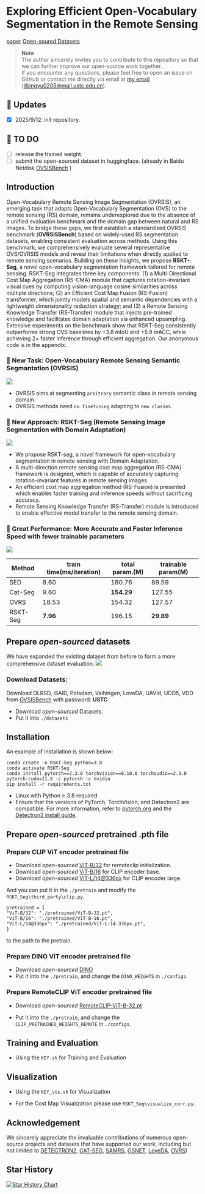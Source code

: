# Exploring Efficient Open-Vocabulary Segmentation in the Remote Sensing

[paper](https://arxiv.org/pdf/2509.12040.pdf)            [Open-soured Datasets](https://pan.baidu.com/s/1eXPwAbXRIecuy0-ZR6u0-Q?pwd=USTC)

> **Note**  
> The author sincerely invites you to contribute to this repository so that we can further improve our open-source work together.  
> If you encounter any questions, please feel free to open an issue on GitHub or contact me directly via email at [my email](mailto:libingyu0205@mail.ustc.edu.cn)       (libingyu0205@mail.ustc.edu.cn).

## 🚀 Updates​
- [x] 2025/9/12: init repository.

## 🚩 TO DO​
- [ ] release the trained weight.
- [ ] submit the open-sourced dataset in huggingface. (already in Baidu Netdisk [OVSISBench](https://pan.baidu.com/s/1eXPwAbXRIecuy0-ZR6u0-Q?pwd=USTC) )

## Introduction
Open-Vocabulary Remote Sensing Image Segmentation (OVRSIS), an emerging task that adapts Open-Vocabulary Segmentation (OVS) to the remote sensing (RS) domain, remains underexplored due to the absence of a unified evaluation benchmark and the domain gap between natural and RS images.
To bridge these gaps, we first establish a standardized OVRSIS benchmark (**OVRSISBench**) based on widely-used RS segmentation datasets, enabling consistent evaluation across methods. Using this benchmark, we comprehensively evaluate several representative OVS/OVRSIS models and reveal their limitations when directly applied to remote sensing scenarios.
Building on these insights, we propose **RSKT-Seg**, a novel open-vocabulary segmentation framework tailored for remote sensing. RSKT-Seg integrates three key components: (1) a Multi-Directional Cost Map Aggregation (RS-CMA) module that captures rotation-invariant visual cues by computing vision-language cosine similarities across multiple directions; (2) an Efficient Cost Map Fusion (RS-Fusion) transformer, which jointly models spatial and semantic dependencies with a lightweight dimensionality reduction strategy; and (3) a Remote Sensing Knowledge Transfer (RS-Transfer) module that injects pre-trained knowledge and facilitates domain adaptation via enhanced upsampling.
Extensive experiments on the benchmark show that RSKT-Seg consistently outperforms strong OVS baselines by +3.8 mIoU and +5.9 mACC, while achieving 2× faster inference through efficient aggregation. Our anonymous code is in the appendix. 

### 🌟 New Task: Open-Vocabulary Remote Sensing Semantic Segmantation (OVRSIS)
![](assets/fig_01.png)
- OVRSIS aims at segmenting ```arbitrary``` semantic class in remote sensing domain. 
- OVRSIS methods need ```no finetuning``` adapting to ```new classes```.

### 🌟 New Approach: RSKT-Seg (Remote Sensing Image Segmentation with Domain Adaptation)
![](assets/fig_method.png)
- We propose RSKT-seg, a novel framework for open-vocabulary segmentation in remote sensing with Domain Adaptation.
- A multi-direction remote sensing cost map aggregation (RS-CMA) framework is designed, which is capable of accurately capturing rotation-invariant features in remote sensing images.
- An efficient cost map aggregation method (RS-Fusion) is presented which enables faster training and inference speeds without sacrificing accuracy.
- Remote Sensing Knowledge Transfer (RS-Transfer) module is introduced to enable effective model transfer to the remote sensing domain.

### 🌟 Great Performance: More Accurate and Faster Inference Speed with fewer trainable parameters
![](assets/fig_speed_miou.png)

| Method | train time(ms/iteration) | total param.(M) | trainable param(M) |
| ---- | ---- | ---- | ---- |
| SED | 8.60 | 180.76 | 89.59 |
| Cat-Seg | 9.60 | **154.29** | 127.55 |
| OVRS | 18.53 | 154.32 | 127.57 |
| RSKT-Seg | **7.96** | 196.15 | **29.89** | 

## Prepare *open-sourced* datasets
We have expanded the existing dataset from before to form a more comprehensive dataset evaluation.
![](assets/fig_dataset.png)

### Download Datasets: 
Download DLRSD, iSAID, Potsdam, Vaihingen, LoveDA, UAVid, UDD5, VDD from [OVSISBench](https://pan.baidu.com/s/1eXPwAbXRIecuy0-ZR6u0-Q?pwd=USTC) with password: **USTC**

- Download *open-sourced* Datasets.
- Put it into ```./datasets```

## Installation
An example of installation is shown below:
```
conda create -n RSKT-Seg python=3.8
conda activate RSKT-Seg
conda install pytorch==2.3.0 torchvision==0.18.0 torchaudio==2.3.0 pytorch-cuda=11.8 -c pytorch -c nvidia
pip install -r requirements.txt
```
- Linux with Python ≥ 3.8 required
- Ensure that the versions of PyTorch, TorchVision, and Detectron2 are compatible. For more information, refer to [pytorch.org](https://pytorch.org) and the  [Detectron2 install guide](https://detectron2.readthedocs.io/tutorials/install.html).


## Prepare *open-sourced* pretrained .pth file
### Prepare CLIP ViT encoder pretrained file
- Download *open-sourced* [ViT-B/32](https://openaipublic.azureedge.net/clip/models/40d365715913c9da98579312b702a82c18be219cc2a73407c4526f58eba950af/ViT-B-32.pt) for remoteclip initialization. 
- Download *open-sourced* [ViT-B/16](https://openaipublic.azureedge.net/clip/models/5806e77cd80f8b59890b7e101eabd078d9fb84e6937f9e85e4ecb61988df416f/ViT-B-16.pt) for CLIP encoder base.
- Download *open-sourced* [ViT-L/14@336px](https://openaipublic.azureedge.net/clip/models/3035c92b350959924f9f00213499208652fc7ea050643e8b385c2dac08641f02/ViT-L-14-336px.pt) for CLIP encoder large.

And you can put it in the ```./pretrain``` and modify the ```RSKT_Seg\third_party\clip.py```.

    pretrained = {
    "ViT-B/32": "./pretrained/ViT-B-32.pt",
    "ViT-B/16": "./pretrained/ViT-B-16.pt",
    "ViT-L/14@336px": "./pretrained/ViT-L-14-336px.pt",
    }

to the path to the pretrain.

### Prepare DINO ViT encoder pretrained file
- Download *open-sourced* [DINO](https://drive.google.com/file/d/1kH0wDM_Hl4sEQJG8JjILCo0RTx65X7zV/view)
- Put it into the ```./pretrain```, and change the ```DINO_WEIGHTS``` in ```./configs```.

### Prepare RemoteCLIP ViT encoder pretrained file
- Download *open-sourced* [RemoteCLIP-ViT-B-32.pt](https://huggingface.co/chendelong/RemoteCLIP/tree/main)

- Put it into the ```./pretrain```, and change the ```CLIP_PRETRAINED_WEIGHTS_REMOTE``` in ```./configs```.

## Training and Evaluation
- Using the ```KEY.sh``` for Training and Evaluation

## Visualization
- Using the ```KEY_vis.sh``` for Visualization

- For the Cost Map Visualization please use ```RSKT_Seg\visualize_corr.py```.

## Acknowledgement
We sincerely appreciate the invaluable contributions of numerous open-source projects and datasets that have supported our work, including but not limited to [DETECTRON2](https://github.com/facebookresearch/detectron2), [CAT-SEG](https://github.com/cvlab-kaist/CAT-Seg), [SAMRS](https://github.com/ViTAE-Transformer/SAMRS), [GSNET](https://github.com/yecy749/GSNet), [LoveDA](https://github.com/Junjue-Wang/LoveDA](https://github.com/yecy749/GSNet?tab=readme-ov-file)), [OVRS](https://github.com/caoql98/OVRS))

## Star History

[![Star History Chart](https://api.star-history.com/svg?repos=LiBingyu01/RSKT-Seg&type=Date)](https://www.star-history.com/#LiBingyu01/RSKT-Seg&Date)
